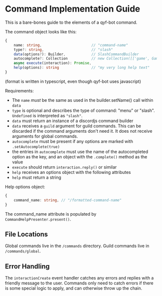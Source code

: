 # Command Implementation Guide

This is a bare-bones guide to the elements of a qyf-bot command.

The command object looks like this:

```ts
{
    name: string,                       // "command-name"
    type?: string,                      // "slash"
    data(options?): Builder,            // SlashCommandBuilder
    autocomplete?: Collection           // new Collection([['game', GameNameCompleter]])
    async execute(interaction): Promise,
    help(options): string               // "my very long help text"
}
```

(format is written in typescript, even though qyf-bot uses javascript)

Requirements:

* The `name` *must* be the same as used in the builder.setName() call within `data`
* `type` is optional and describes the type of command: "menu" or "slash". `Undefined` is interpreted as `"slash"`.
* `data` must return an instance of a discordjs command builder
* `data` receives a `guild` argument for guild commands. This can be discarded if the command arguments don't need it. It does not receive arguments for global commands.
* `autocomplete` must be present if any options are marked with `.setAutocomplete(true)`
* the entries in `autocomplete` must use the name of the autocompleted option as the key, and an object with the `.complete()` method as the value
* `execute` should return `interaction.reply()` or similar
* `help` receives an options object with the following attributes
* `help` must return a string

Help options object:

```ts
{
    command_name: string, // "/formatted-command-name"
}
```

The command_name attribute is populated by `CommandHelpPresenter.present()`.

## File Locations

Global commands live in the `/commands` directory. Guild commands live in `/commands/global`.

## Error Handling

The `interactionCreate` event handler catches any errors and replies with a friendly message to the user. Commands only need to catch errors if there is some special logic to apply, and can otherwise throw up the chain.
